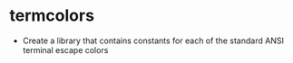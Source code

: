 # termcolors

* Create a library that contains constants for each of the standard ANSI terminal escape colors


